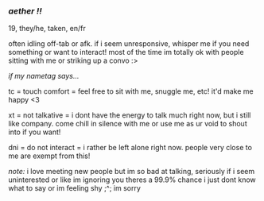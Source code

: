 ### *aether !!*

19, they/he, taken, en/fr

often idling off-tab or afk. if i seem unresponsive, whisper me if you need something or want to interact! most of the time im totally ok with people sitting with me or striking up a convo :>


*if my nametag says...*

tc = touch comfort = feel free to sit with me, snuggle me, etc! it'd make me happy <3

xt = not talkative = i dont have the energy to talk much right now, but i still like company. come chill in silence with me or use me as ur void to shout into if you want!

dni = do not interact = i rather be left alone right now. people very close to me are exempt from this!


*note:* i love meeting new people but im so bad at talking, seriously if i seem uninterested or like im ignoring you theres a 99.9% chance i just dont know what to say or im feeling shy ;^; im sorry
